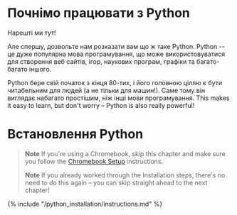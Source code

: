 # Почнімо працювати з Python

Нарешті ми тут!

Але спершу, дозвольте нам розказати вам що ж таке Python. Python -- це дуже популярна мова програмування, що може використовуватися для створення веб сайтів, ігор, наукових програм, графіки та багато-багато іншого.

Python бере свій початок з кінця 80-тих, і його головною ціллю є бути читабельним для людей (а не тільки для машин!). Саме тому він виглядає набагато простішим, ніж інші мови програмування. This makes it easy to learn, but don't worry – Python is also really powerful!

# Встановлення Python

> **Note** If you're using a Chromebook, skip this chapter and make sure you follow the [Chromebook Setup](../chromebook_setup/README.md) instructions.
> 
> **Note** If you already worked through the Installation steps, there's no need to do this again – you can skip straight ahead to the next chapter!

{% include "/python_installation/instructions.md" %}